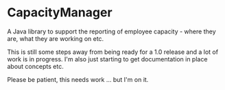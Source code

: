# CapacityManager
A Java library to support the reporting of employee capacity - where they are, what they are working on etc. 

This is still some steps away from being ready for a 1.0 release and a lot of work is in progress. I'm also just starting to get documentation in place about concepts etc. 

Please be patient, this needs work ... but I'm on it. 
